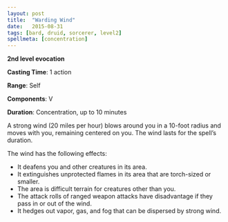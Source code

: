 ```yaml
---
layout: post
title:  "Warding Wind"
date:   2015-08-31
tags: [bard, druid, sorcerer, level2]
spellmeta: [concentration]
---
```


**2nd level evocation**

**Casting Time**: 1 action

**Range**: Self

**Components**: V

**Duration**: Concentration, up to 10 minutes

A strong wind (20 miles per hour) blows around you in a 10-foot radius and moves with you, remaining centered on you. The wind lasts for the spell’s duration.

The wind has the following effects:

* It deafens you and other creatures in its area.
* It extinguishes unprotected flames in its area that are torch-sized or smaller.
* The area is difficult terrain for creatures other than you.
* The attack rolls of ranged weapon attacks have disadvantage if they pass in or out of the wind.
* It hedges out vapor, gas, and fog that can be dispersed by strong wind.